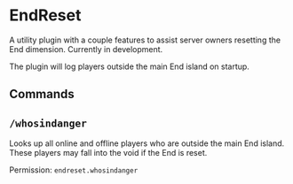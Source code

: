 # EndReset

A utility plugin with a couple features to assist server owners resetting the End dimension. Currently in development.

The plugin will log players outside the main End island on startup.

## Commands

## `/whosindanger`

Looks up all online and offline players who are outside the main End island. These players may fall into the void if the End is reset.

Permission: `endreset.whosindanger`
